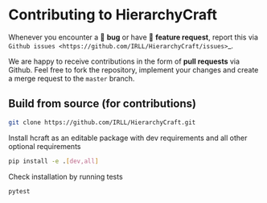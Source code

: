 # Contributing to HierarchyCraft

Whenever you encounter a :bug: **bug** or have :tada: **feature request**,
report this via `Github issues <https://github.com/IRLL/HierarchyCraft/issues>`_.

We are happy to receive contributions in the form of **pull requests** via Github.
Feel free to fork the repository, implement your changes and create a merge request to the `master` branch.

## Build from source (for contributions)

```bash
git clone https://github.com/IRLL/HierarchyCraft.git
```

Install hcraft as an editable package with  dev requirements and all other optional requirements
```bash
pip install -e .[dev,all]
```

Check installation by running tests
```bash
pytest
```
